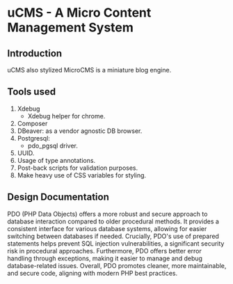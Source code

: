 # uCMS - A Micro Content Management System

## Introduction

uCMS also stylized MicroCMS is a miniature blog engine.

## Tools used

1. Xdebug
    - Xdebug helper for chrome.
2. Composer
3. DBeaver: as a vendor agnostic DB browser.
4. Postgresql:
    - pdo_pgsql driver.
5. UUID.
6. Usage of type annotations.
7. Post-back scripts for validation purposes.
8. Make heavy use of CSS variables for styling.

## Design Documentation

PDO (PHP Data Objects) offers a more robust and secure approach to database interaction compared to older procedural methods. It provides a consistent interface for various database systems, allowing for easier switching between databases if needed.  Crucially, PDO's use of prepared statements helps prevent SQL injection vulnerabilities, a significant security risk in procedural approaches.  Furthermore, PDO offers better error handling through exceptions, making it easier to manage and debug database-related issues.  Overall, PDO promotes cleaner, more maintainable, and secure code, aligning with modern PHP best practices.

